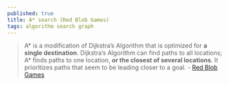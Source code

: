 ```yaml
---
published: true
title: A* search (Red Blob Games)
tags: algorithm search graph
---
```

> A* is a modification of Dijkstra’s Algorithm that is optimized for **a single destination**. Dijkstra’s Algorithm can find paths to all locations; A* finds paths to one location, **or the closest of several locations**. It prioritizes paths that seem to be leading closer to a goal. - [Red Blob Games](https://www.redblobgames.com/pathfinding/a-star/introduction.html)
